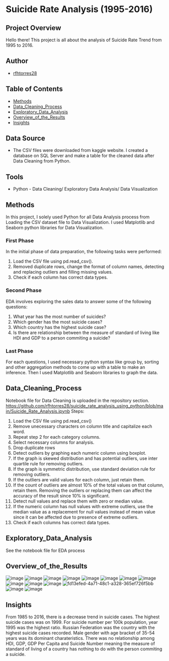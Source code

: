 # Suicide Rate Analysis (1995-2016)
  
## Project Overview
Hello there! This project is all about the analysis of Suicide Rate Trend from 1995 to 2016.

## Author
* [rfhtorres28](https://github.com/rfhtorres28)

## Table of Contents
* [Methods](#Methods)
* [Data_Cleaning_Process](#Data_Cleaning_Process)
* [Exploratory_Data_Analysis](#Exploratory_Data_Analysis)
* [Overview_of_the_Results](#Overview_of_the_Results)
* [Insights](#Insights)

## Data Source
* The CSV files were downloaded from kaggle website. I created a database on SQL Server and make a table for the cleaned data after Data Cleaning from Python. 

## Tools 
* Python - Data Cleaning/ Exploratory Data Analysis/ Data Visualization

  
## Methods
In this project, I solely used Python for all Data Analysis process from Loading the CSV dataset file to Data Visualization. I used Matplotlib and Seaborn python libraries for Data Visualization.

### First Phase 
 In the initial phase of data preparation, the following tasks were performed: 

 1. Load the CSV file using pd.read_csv().
 3. Removed duplicate rows, change the format of column names, detecting and replacing outliers and filling missing values.
 4. Check if each column has correct data types.

### Second Phase
 EDA involves exploring the sales data to answer some of the following questions:

 1. What year has the most number of suicides? 
 2. Which gender has the most suicide cases?
 3. Which country has the highest suicide case?
 4. Is there are relationship between the measure of standard of living like HDI and GDP to a person commiting a suicide?

### Last Phase
  For each questions, I used necessary python syntax like group by, sorting and other aggregation methods to come up with a table to make an inference. Then I used Matplotlib and Seaborn
  libraries to graph the data.

## Data_Cleaning_Process 
Notebook file for Data Cleaning is uploaded in the repository section. 
https://github.com/rfhtorres28/suicide_rate_analysis_using_python/blob/main/Suicide_Rate_Analysis.ipynb
Steps: 

1. Load the CSV file using pd.read_csv()
2. Remove unecessary characters on column title and capitalize each word.
3. Repeat step 2 for each category columns.
4. Select necessary columns for analysis.
5. Drop duplicate rows
6. Detect outliers by graphing each numeric column using boxplot.
7. If the graph is skewed distribution and has potential outliers, use inter quartile rule for removing outliers.
8. If the graph is symmetric distribution, use standard deviation rule for removing outliers.
9. If the outliers are valid values for each column, just retain them.
10. If the count of outliers are almost 10% of the total values on that column, retain them. Removing the outliers or replacing them can affect the accuracy of the result since 10% is significant.
11. Detect null values and replace them with zero or median value.
12. If the numeric column has null values with extreme outliers, use the median value as a replacement for null values instead of mean value since it can be affected due to presence of extreme outliers.
13. Check if each columns has correct data types.

## Exploratory_Data_Analysis
See the notebook file for EDA process

## Overview_of_the_Results

![image](https://github.com/rfhtorres28/suicide_rate_analysis_using_python/assets/153373159/ed7a568f-caa1-4c6e-8b0e-127441235df6)
![image](https://github.com/rfhtorres28/suicide_rate_analysis_using_python/assets/153373159/d59aab4d-edd7-4ca6-989c-79ebc61c1522)
![image](https://github.com/rfhtorres28/suicide_rate_analysis_using_python/assets/153373159/2370a92d-82c7-4557-92a4-fc8141e14d49)
![image](https://github.com/rfhtorres28/suicide_rate_analysis_using_python/assets/153373159/03b9269a-835f-4712-bbed-0fdb64bc1f6e)
![image](https://github.com/rfhtorres28/suicide_rate_analysis_using_python/assets/153373159/582f420d-1fc0-4682-80d1-68e46079eb30)
![image](https://github.com/rfhtorres28/suicide_rate_analysis_using_python/assets/153373159/9a2cc2fc-94f2-4d7f-a5a7-37145d9bfcda)
![image](https://github.com/rfhtorres28/suicide_rate_analysis_using_python/assets/153373159/b5836624-5bcb-4ad0-8e4b-068bfbe15973)
![image](https://github.com/rfhtorres28/suicide_rate_analysis_using_python/assets/153373159/9679bcab-1a78-4504-85ab-504d51c2e7c0)
![image](https://github.com/rfhtorres28/suicide_rate_analysis_using_python/assets/153373159/e4103260-7b55-4bf8-86dd-f48e36afc160)
![image](https://github.com/rfhtorres28/suicide_rate_analysis_using_python/assets/153373159/972d7436-1c84-4dd9-ada5-533452c02bde)
![image](https://github.com/rfhtorres28/suicide_rate_analysis_using_python/assets/153373159/f8af108a-20f9-4e88-8a8a-b3c77e814a3e)
![fd13efed-4a71-48c1-a328-365ef726f5bb](https://github.com/rfhtorres28/suicide_rate_analysis_using_python/assets/153373159/163068b3-a612-4fd3-9328-325f43aa9a0d)
![image](https://github.com/rfhtorres28/suicide_rate_analysis_using_python/assets/153373159/dbe0b411-c569-4093-b926-1f8004c1e997)
![image](https://github.com/rfhtorres28/suicide_rate_analysis_using_python/assets/153373159/a6c8b9c2-4e88-4833-95ab-b8147379add7)




## Insights

From 1985 to 2016, there is a decrease trend in suicide cases. The highest suicide cases was on 1999. For suicide number per 100k population, year 1995 was the highest ratio. Russian Federation was the country with the highest suicide cases recorded. Male gender with age bracket of 35-54 years was its dominant charateristics. There was no relationship among HDI, GDP, GDP Per Capita and Suicide Number meaning the measure of standard of living of a country has nothing to do with the person commiting a suicide. 
